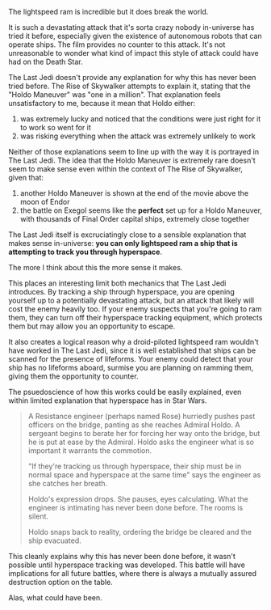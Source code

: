 The lightspeed ram is incredible but it does break the world. 

It is such a devastating attack that it's sorta crazy nobody in-universe has tried it before, especially given the existence of autonomous robots that can operate ships. The film provides no counter to this attack. It's not unreasonable to wonder what kind of impact this style of attack could have had on the Death Star.

The Last Jedi doesn't provide any explanation for why this has never been tried before. The Rise of Skywalker attempts to explain it, stating that the "Holdo Maneuver" was "one in a million". That explanation feels unsatisfactory to me, because it mean that Holdo either:

1. was extremely lucky and noticed that the conditions were just right for it to work so went for it
2. was risking everything when the attack was extremely unlikely to work

Neither of those explanations seem to line up with the way it is portrayed in The Last Jedi. The idea that the Holdo Maneuver is extremely rare doesn't seem to make sense even within the context of The Rise of Skywalker, given that:

1. another Holdo Maneuver is shown at the end of the movie above the moon of Endor
2. the battle on Exegol seems like the **perfect** set up for a Holdo Maneuver, with thousands of Final Order capital ships, extremely close together

The Last Jedi itself is excruciatingly close to a sensible explanation that makes sense in-universe: **you can only lightspeed ram a ship that is attempting to track you through hyperspace**.

The more I think about this the more sense it makes. 

This places an interesting limit both mechanics that The Last Jedi introduces. By tracking a ship through hyperspace, you are opening yourself up to a potentially devastating attack, but an attack that likely will cost the enemy heavily too. If your enemy suspects that you're going to ram them, they can turn off their hyperspace tracking equipment, which protects them but may allow you an opportunity to escape.

It also creates a logical reason why a droid-piloted lightspeed ram wouldn't have worked in The Last Jedi, since it is well established that ships can be scanned for the presence of lifeforms. Your enemy could detect that your ship has no lifeforms aboard, surmise you are planning on ramming them, giving them the opportunity to counter.

The psuedoscience of how this works could be easily explained, even within limited explanation that hyperspace has in Star Wars. 

> A Resistance engineer (perhaps named Rose) hurriedly pushes past officers on the bridge, panting as she reaches Admiral Holdo. A sergeant begins to berate her for forcing her way onto the bridge, but he is put at ease by the Admiral. Holdo asks the engineer what is so important it warrants the commotion.
> 
> "If they're tracking us through hyperspace, their ship must be in normal space and hyperspace at the same time" says the engineer as she catches her breath.
> 
> Holdo's expression drops. She pauses, eyes calculating. What the engineer is intimating has never been done before. The rooms is silent.
> 
> Holdo snaps back to reality, ordering the bridge be cleared and the ship evacuated.

This cleanly explains why this has never been done before, it wasn't possible until hyperspace tracking was developed. This battle will have implications for all future battles, where there is always a mutually assured destruction option on the table.

Alas, what could have been.
